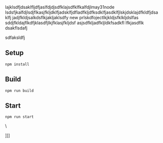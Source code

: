 lajklsdfjdsaklfljdfjaslfdjdjsdfklajsdfklfkalfdjlmay31node
lsdsfjkalfdjlsdjflkasjfkljdklfjadsklfjdfladfkljdfksdklfjasdklfjlskjdsklajdfkldfjdsaklfj
jadjfkldjsalkdsflkjakljaklsdfy new prlskdfojectlkjkldjsfklkljdslfas
sddjfkldajflkdfjklasdfjlkjfklasjfkljdsf
asjsdfkljadfkljldkfsadkfl
lfkjasdflk
dsakflsdafj


sdfaksldfj



## Setup


`npm install`

## Build

`npm run build`

## Start

`npm run start`










\





]]]

